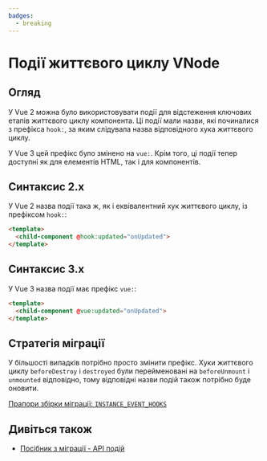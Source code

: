 ```yaml
---
badges:
  - breaking
---
```


# Події життєвого циклу VNode <MigrationBadges :badges="$frontmatter.badges" />

## Огляд

У Vue 2 можна було використовувати події для відстеження ключових етапів життєвого циклу компонента. Ці події мали назви, які починалися з префікса `hook:`, за яким слідувала назва відповідного хука життєвого циклу.

У Vue 3 цей префікс було змінено на `vue:`. Крім того, ці події тепер доступні як для елементів HTML, так і для компонентів.

## Синтаксис 2.x

У Vue 2 назва події така ж, як і еквівалентний хук життєвого циклу, із префіксом `hook:`:

```html
<template>
  <child-component @hook:updated="onUpdated">
</template>
```

## Синтаксис 3.x

У Vue 3 назва події має префікс `vue:`:

```html
<template>
  <child-component @vue:updated="onUpdated">
</template>
```

## Стратегія міграції

У більшості випадків потрібно просто змінити префікс. Хуки життєвого циклу `beforeDestroy` і `destroyed` були перейменовані на `beforeUnmount` і `unmounted` відповідно, тому відповідні назви подій також потрібно буде оновити.

[Прапори збірки міграції: `INSTANCE_EVENT_HOOKS`](../migration-build.html#compat-configuration)

## Дивіться також

- [Посібник з міграції - API подій](./events-api.html)
